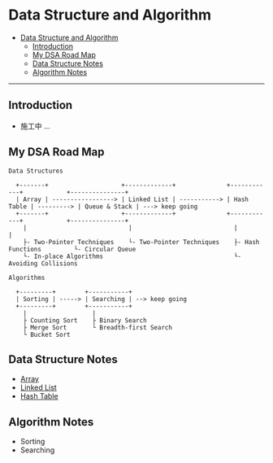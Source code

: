 # Data Structure and Algorithm

- [Data Structure and Algorithm](#data-structure-and-algorithm)
  - [Introduction](#introduction)
  - [My DSA Road Map](#my-dsa-road-map)
  - [Data Structure Notes](#data-structure-notes)
  - [Algorithm Notes](#algorithm-notes)

---
## Introduction

- 施工中 ...

## My DSA Road Map

```
Data Structures

  +-------+                    +-------------+              +------------+            +---------------+
  | Array | -----------------> | Linked List | -----------> | Hash Table | ---------> | Queue & Stack | ---> keep going
  +-------+                    +-------------+              +------------+            +---------------+
    |                            |                            |                         |
    ├- Two-Pointer Techniques    └- Two-Pointer Techniques    ├- Hash Functions         └- Circular Queue
    └- In-place Algorithms                                    └- Avoiding Collisions

Algorithms

  +---------+        +-----------+
  | Sorting | -----> | Searching | --> keep going
  +---------+        +-----------+
    |                  |
    ├ Counting Sort    ├ Binary Search
    ├ Merge Sort       └ Breadth-first Search
    └ Bucket Sort
```

## Data Structure Notes

- [Array](./notes/array.md)
- [Linked List](./notes/linked-list.md)
- [Hash Table](./notes/hash-table.md)

## Algorithm Notes

- Sorting
- Searching